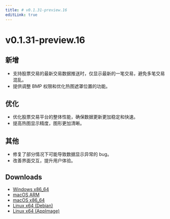 ```yaml
---
title: # v0.1.31-preview.16
editLink: true
---
```


# v0.1.31-preview.16 <Badge type="warning" text="preview" />

## 新增

- 支持股票交易的最新交易数据推送时，仅显示最新的一笔交易，避免多笔交易混乱。
- 提供调整 BMP 权限和优化热图遮罩位置的功能。

## 优化

- 优化股票交易平台的整体性能，确保数据更新更加稳定和快速。
- 提高热图显示精度，图形更加清晰。

## 其他

- 修复了部分情况下可能导致数据显示异常的 bug。
- 改善界面交互，提升用户体验。

## Downloads

- [Windows x86_64](https://assets.lbkrs.com/github/release/longbridge-desktop/preview/longbridge-v0.1.31-preview.16-windows-x86_64.exe)
- [macOS ARM](https://assets.lbkrs.com/github/release/longbridge-desktop/preview/longbridge-v0.1.31-preview.16-macos-aarch64.dmg)
- [macOS x86_64](https://assets.lbkrs.com/github/release/longbridge-desktop/preview/longbridge-v0.1.31-preview.16-macos-x86_64.dmg)
- [Linux x64 (Debian)](https://assets.lbkrs.com/github/release/longbridge-desktop/preview/longbridge-v0.1.31-preview.16-linux-x86_64.deb)
- [Linux x64 (AppImage)](https://assets.lbkrs.com/github/release/longbridge-desktop/preview/longbridge-v0.1.31-preview.16-linux-x86_64.AppImage)